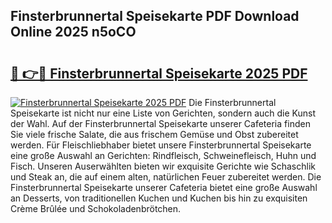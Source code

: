 ## Finsterbrunnertal Speisekarte PDF Download Online 2025 n5oCO

# <h2><a href="http://gcdlbc3.nevu.top/?p=Finsterbrunnertal+Speisekarte">🔗 👉🔴 Finsterbrunnertal Speisekarte 2025 PDF</a></h2>

[![Finsterbrunnertal Speisekarte 2025 PDF](https://i.imgur.com/dBaPXMq.png)](http://gcdlbc3.nevu.top/?p=Finsterbrunnertal+Speisekarte)
Die Finsterbrunnertal Speisekarte ist nicht nur eine Liste von Gerichten, sondern auch die Kunst der Wahl. Auf der Finsterbrunnertal Speisekarte unserer Cafeteria finden Sie viele frische Salate, die aus frischem Gemüse und Obst zubereitet werden. Für Fleischliebhaber bietet unsere Finsterbrunnertal Speisekarte eine große Auswahl an Gerichten: Rindfleisch, Schweinefleisch, Huhn und Fisch. Unseren Auserwählten bieten wir exquisite Gerichte wie Schaschlik und Steak an, die auf einem alten, natürlichen Feuer zubereitet werden. Die Finsterbrunnertal Speisekarte unserer Cafeteria bietet eine große Auswahl an Desserts, von traditionellen Kuchen und Kuchen bis hin zu exquisiten Crème Brûlée und Schokoladenbrötchen.
